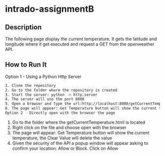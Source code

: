 # intrado-assignmentB
## Description
 The following page display the current temperature. It gets the latitude and longitude where it get executed and request a GET from the openweather API.
## How to Run It
Option 1 - Using a Python Http Server
```bash
1. Clone the repository
2. Go to the folder where the repository is created
3. Start the server: python -m http.server
4. The server will use the port 8080
5. Open a browser and type the url:http://localhost:8000/getCurrentTemperature.html
6. The page will appear: Get Temperature button will show the current temperature, the Clear Value will delete the value
Option 2 - Directly open with the browser the page
```
1. Go to the folder where the getCurrentTemperature.html is located
2. Right click on the file and choose open with the browser
3. The page will appear: Get Temperature button will show the current temperature, the Clear Value will delete the value
4. Given the security of the API a popup window will appear asking to confirm your location: Allow or Block. Click on Allow
